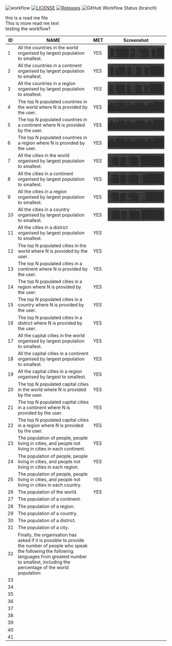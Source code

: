 ![workflow](https://github.com/Group-10-SEM/group10sem/actions/workflows/main.yml/badge.svg)
[![LICENSE](https://img.shields.io/github/license/Group-10-SEM/group10sem.svg?style=flat-square)](https://github.com/Group-10-SEM/group10sem/blob/master/LICENSE)
[![Releases](https://img.shields.io/github/release/Group-10-SEM/group10sem/all.svg?style=flat-square)](https://github.com/<github-username>/group10sem/releases)
![GitHub Workflow Status (branch)](https://img.shields.io/github/actions/workflow/status/Group-10-SEM/group10sem/main.yml?branch=release)

this is a read me file\
This is more read me text\
testing the workflow1

| ID  | NAME                                                                                                                                                                                                                      | MET | Screenshot                              |
|-----|---------------------------------------------------------------------------------------------------------------------------------------------------------------------------------------------------------------------------|-----|-----------------------------------------|
| 1   | All the countries in the world organised by largest population to smallest.                                                                                                                                               | YES | ![img1.png](readmeImages/img1.png "")   |
| 2   | All the countries in a continent organised by largest population to smallest.                                                                                                                                             | YES | ![img2.png](readmeImages/img2.png "")   |
| 3   | All the countries in a region organised by largest population to smallest.                                                                                                                                                | YES | ![img3.png](readmeImages/img3.png "")   |
| 4   | The top N populated countries in the world where N is provided by the user.                                                                                                                                               | YES | ![img4.png](readmeImages/img4.png "")   |
| 5   | The top N populated countries in a continent where N is provided by the user.                                                                                                                                             | YES | ![img5.png](readmeImages/img5.png "")   |
| 6   | The top N populated countries in a region where N is provided by the user.                                                                                                                                                | YES | ![img6.png](readmeImages/img6.png "")   |
| 7   | All the cities in the world organised by largest population to smallest.                                                                                                                                                  | YES | ![img7.png](readmeImages/img7.png "")   |
| 8   | All the cities in a continent organised by largest population to smallest.                                                                                                                                                | YES | ![img8.png](readmeImages/img8.png "")   |
| 9   | All the cities in a region organised by largest population to smallest.                                                                                                                                                   | YES | ![img9.png](readmeImages/img9.png "")   |
| 10  | All the cities in a country organised by largest population to smallest.                                                                                                                                                  | YES | ![img10.png](readmeImages/img10.png "") |
| 11  | All the cities in a district organised by largest population to smallest.                                                                                                                                                 | YES |                                         |
| 12  | The top N populated cities in the world where N is provided by the user.                                                                                                                                                  | YES |                                         |
| 13  | The top N populated cities in a continent where N is provided by the user.                                                                                                                                                | YES |                                         |
| 14  | The top N populated cities in a region where N is provided by the user.                                                                                                                                                   | YES |                                         |
| 15  | The top N populated cities in a country where N is provided by the user.                                                                                                                                                  | YES |                                         |
| 16  | The top N populated cities in a district where N is provided by the user.                                                                                                                                                 | YES |                                         |
| 17  | All the capital cities in the world organised by largest population to smallest.                                                                                                                                          | YES |                                         |
| 18  | All the capital cities in a continent organised by largest population to smallest.                                                                                                                                        | YES |                                         |
| 19  | All the capital cities in a region organised by largest to smallest.                                                                                                                                                      | YES |                                         |
| 20  | The top N populated capital cities in the world where N is provided by the user.                                                                                                                                          | YES |                                         |
| 21  | The top N populated capital cities in a continent where N is provided by the user.                                                                                                                                        | YES |                                         |
| 22  | The top N populated capital cities in a region where N is provided by the user.                                                                                                                                           | YES |                                         |
| 23  | The population of people, people living in cities, and people not living in cities in each continent.                                                                                                                     | YES |                                         |
| 24  | The population of people, people living in cities, and people not living in cities in each region.                                                                                                                        | YES |                                         |
| 25  | The population of people, people living in cities, and people not living in cities in each country.                                                                                                                       | YES |                                         |
| 26  | The population of the world.                                                                                                                                                                                              | YES |                                         |
| 27  | The population of a continent.                                                                                                                                                                                            ||     |     |
| 28  | The population of a region.                                                                                                                                                                                               ||     |     |
| 29  | The population of a country.                                                                                                                                                                                              ||     |     |
| 30  | The population of a district.                                                                                                                                                                                             ||     |     |
| 31  | The population of a city.                                                                                                                                                                                                 ||     |     |
| 32  | Finally, the organisation has asked if it is possible to provide the number of people who speak the following the following languages from greatest number to smallest, including the percentage of the world population: ||     |     |
| 33  |||                                                                                                                                                                                                                           |     |     |
| 34  |||                                                                                                                                                                                                                           |     |     |
| 35  |||                                                                                                                                                                                                                           |     |     |
| 36  |||                                                                                                                                                                                                                           |     |     |
| 37  |||                                                                                                                                                                                                                           |     |     |
| 38  |||                                                                                                                                                                                                                           |     |     |
| 39  |||                                                                                                                                                                                                                           |     |     |
| 40  |||                                                                                                                                                                                                                           |     |     |
| 41  |||                                                                                                                                                                                                                           |     |     |
